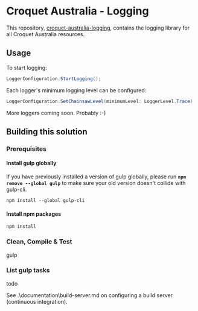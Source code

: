 # Croquet Australia - Logging

This repository, [croquet-australia-logging](https://github.com/croquet-australia/croquet-australia-logging), contains the logging library for all Croquet Australia resources. 

## Usage

To start logging:

```c#
LoggerConfiguration.StartLogging();
```

Each logger's minimum logging level can be configured:

```c#
LoggerConfiguration.SetChainsawLevel(minimumLevel: LoggerLevel.Trace)
```

More loggers coming soon. Probably :-)

## Building this solution

### Prerequisites

#### Install gulp globally

If you have previously installed a version of gulp globally, please run **`npm remove --global gulp`** to make sure your old version doesn't collide with gulp-cli.

```shell
npm install --global gulp-cli
```

#### Install npm packages

```shell
npm install
```

### Clean, Compile & Test

gulp

### List gulp tasks

todo

See .\documentation\build-server.md on configuring a build server (continuous integration).